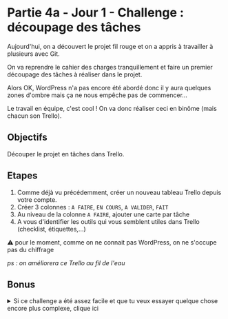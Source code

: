 # Partie 4a - Jour 1 - Challenge : découpage des tâches

Aujourd'hui, on a découvert le projet fil rouge et on a appris à travailler à plusieurs avec Git.

On va reprendre le cahier des charges tranquillement et faire un premier découpage des tâches à réaliser dans le projet.

Alors OK, WordPress n'a pas encore été abordé donc il y aura quelques zones d'ombre mais ça ne nous empêche pas de commencer...

Le travail en équipe, c'est cool ! On va donc réaliser ceci en binôme (mais chacun son Trello).

## Objectifs

Découper le projet en tâches dans Trello.

## Etapes

1. Comme déjà vu précédemment, créer un nouveau tableau Trello depuis votre compte.
2. Créer 3 colonnes : `A FAIRE`, `EN COURS`, `A VALIDER`, `FAIT`
3. Au niveau de la colonne `A FAIRE`, ajouter une carte par tâche
4. A vous d'identifier les outils qui vous semblent utiles dans Trello (checklist, étiquettes,...)

:warning: pour le moment, comme on ne connait pas WordPress, on ne s'occupe pas du chiffrage

_ps : on améliorera ce Trello au fil de l'eau_

## Bonus

<details><summary>Si ce challenge a été assez facile et que tu veux essayer quelque chose encore plus complexe, clique ici</summary>

- Faire une estimation du temps à passer sur chaque tâche et le renseigner dans le Trello.

</details>
